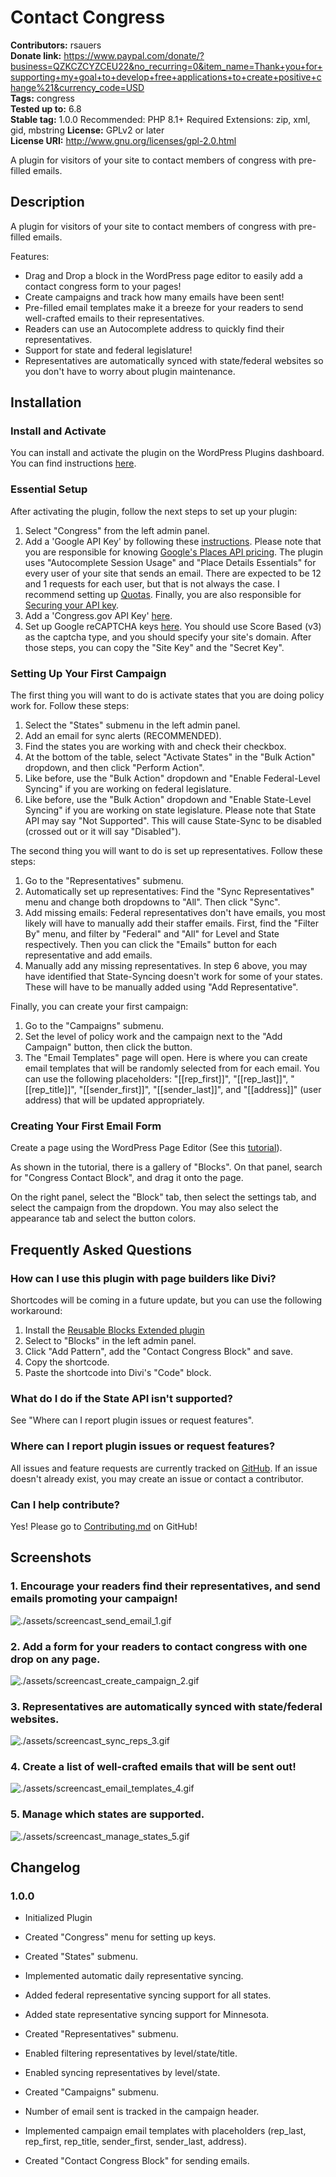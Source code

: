 # Contact Congress

**Contributors:** rsauers \
**Donate link:** https://www.paypal.com/donate/?business=QZKCZCYZCEU22&no_recurring=0&item_name=Thank+you+for+supporting+my+goal+to+develop+free+applications+to+create+positive+change%21&currency_code=USD \
**Tags:** congress \
**Tested up to:** 6.8 \
**Stable tag:** 1.0.0
Recommended: PHP 8.1+
Required Extensions: zip, xml, gid, mbstring
**License:** GPLv2 or later \
**License URI:** http://www.gnu.org/licenses/gpl-2.0.html

A plugin for visitors of your site to contact members of congress with pre-filled emails.

## Description

A plugin for visitors of your site to contact members of congress with pre-filled emails.

Features:
* Drag and Drop a block in the WordPress page editor to easily add a contact congress form to your pages!
* Create campaigns and track how many emails have been sent!
* Pre-filled email templates make it a breeze for your readers to send well-crafted emails to their representatives.
* Readers can use an Autocomplete address to quickly find their representatives.
* Support for state and federal legislature!
* Representatives are automatically synced with state/federal websites so you don't have to worry about plugin maintenance.

## Installation

### Install and Activate

You can install and activate the plugin on the WordPress Plugins dashboard. You can find instructions [here](https://learn.wordpress.org/lesson/choosing-and-installing-a-plugin-copy/).

### Essential Setup

After activating the plugin, follow the next steps to set up your plugin:
1. Select "Congress" from the left admin panel.
1. Add a 'Google API Key' by following these [instructions](https://support.google.com/googleapi/answer/6158862?hl=en).
Please note that you are responsible for knowing [Google's Places API pricing](https://developers.google.com/maps/documentation/places/web-service/usage-and-billing).
The plugin uses "Autocomplete Session Usage" and "Place Details Essentials" for every user of your site that sends an email.
There are expected to be 12 and 1 requests for each user, but that is not always the case.
I recommend setting up [Quotas](https://cloud.google.com/api-keys/docs/quotas).
Finally, you are also responsible for [Securing your API key](https://support.google.com/googleapi/answer/6310037?sjid=12161290377665172779-NC).
1. Add a 'Congress.gov API Key' [here](https://gpo.congress.gov/sign-up/).
1. Set up Google reCAPTCHA keys [here](https://www.google.com/recaptcha/admin/create).
You should use Score Based (v3) as the captcha type, and you should specify your site's domain.
After those steps, you can copy the "Site Key" and the "Secret Key".

### Setting Up Your First Campaign

The first thing you will want to do is activate states that you are doing policy work for. Follow these steps:
1. Select the "States" submenu in the left admin panel.
1. Add an email for sync alerts (RECOMMENDED).
1. Find the states you are working with and check their checkbox.
1. At the bottom of the table, select "Activate States" in the "Bulk Action" dropdown, and then click "Perform Action".
1. Like before, use the "Bulk Action" dropdown and "Enable Federal-Level Syncing" if you are working on federal legislature.
1. Like before, use the "Bulk Action" dropdown and "Enable State-Level Syncing" if you are working on state legislature.
Please note that State API may say "Not Supported". This will cause State-Sync to be disabled (crossed out or it will say "Disabled").

The second thing you will want to do is set up representatives. Follow these steps:
1. Go to the "Representatives" submenu.
1. Automatically set up representatives: Find the "Sync Representatives" menu and change both dropdowns to "All". Then click "Sync".
1. Add missing emails: Federal representatives don't have emails, you most likely will have to manually add their staffer emails.
First, find the "Filter By" menu, and filter by "Federal" and "All" for Level and State respectively.
Then you can click the "Emails" button for each representative and add emails.
1. Manually add any missing representatives.  In step 6 above, you may have identified that State-Syncing doesn't work for some of your states. These will have to be manually added using "Add Representative".

Finally, you can create your first campaign:
1. Go to the "Campaigns" submenu.
1. Set the level of policy work and the campaign next to the "Add Campaign" button, then click the button.
1. The "Email Templates" page will open. Here is where you can create email templates that will be randomly selected from for each email.
You can use the following placeholders: "[[rep_first]]", "[[rep_last]]", "[[rep_title]]", "[[sender_first]]", "[[sender_last]]", and "[[address]]" (user address) that will be updated appropriately.


### Creating Your First Email Form

Create a page using the WordPress Page Editor (See this [tutorial](https://learn.wordpress.org/lesson/creating-posts-and-pages-with-the-wordpress-block-editor/)).

As shown in the tutorial, there is a gallery of "Blocks".
On that panel, search for "Congress Contact Block", and drag it onto the page.

On the right panel, select the "Block" tab, then select the settings tab, and select the campaign from the dropdown.
You may also select the appearance tab and select the button colors.

## Frequently Asked Questions

### How can I use this plugin with page builders like Divi?

Shortcodes will be coming in a future update, but you can use the following workaround:

1. Install the [Reusable Blocks Extended plugin](https://wordpress.org/plugins/reusable-blocks-extended/)
1. Select to "Blocks" in the left admin panel.
1. Click "Add Pattern", add the "Contact Congress Block" and save.
1. Copy the shortcode.
1. Paste the shortcode into Divi's "Code" block.

### What do I do if the State API isn't supported?

See "Where can I report plugin issues or request features".

### Where can I report plugin issues or request features?

All issues and feature requests are currently tracked on [GitHub](https://github.com/r-sauers/contact-congress-plugin/issues).
If an issue doesn't already exist, you may create an issue or contact a contributor.

### Can I help contribute?

Yes! Please go to [Contributing.md](https://github.com/r-sauers/contact-congress-plugin/blob/main/contributing.md) on GitHub!

## Screenshots

### 1. Encourage your readers find their representatives, and send emails promoting your campaign!

![./assets/screencast_send_email_1.gif](https://github.com/r-sauers/contact-congress-plugin/blob/main/assets/screencast_send_email_1.gif)


### 2. Add a form for your readers to contact congress with one drop on any page.

![./assets/screencast_create_campaign_2.gif](https://github.com/r-sauers/contact-congress-plugin/blob/main/assets/screencast_create_campaign_2.gif)


### 3. Representatives are automatically synced with state/federal websites.

![./assets/screencast_sync_reps_3.gif](https://github.com/r-sauers/contact-congress-plugin/blob/main/assets/screencast_sync_reps_3.gif)


### 4. Create a list of well-crafted emails that will be sent out!

![./assets/screencast_email_templates_4.gif](https://github.com/r-sauers/contact-congress-plugin/blob/main/assets/screencast_email_templates_4.gif)


### 5. Manage which states are supported.

![./assets/screencast_manage_states_5.gif](https://github.com/r-sauers/contact-congress-plugin/blob/main/assets/screencast_manage_states_5.gif)


## Changelog

### 1.0.0

* Initialized Plugin
* Created "Congress" menu for setting up keys.

* Created "States" submenu.
* Implemented automatic daily representative syncing.
* Added federal representative syncing support for all states.
* Added state representative syncing support for Minnesota.

* Created "Representatives" submenu.
* Enabled filtering representatives by level/state/title.
* Enabled syncing representatives by level/state.

* Created "Campaigns" submenu.
* Number of email sent is tracked in the campaign header.
* Implemented campaign email templates with placeholders (rep_last, rep_first, rep_title, sender_first, sender_last, address).

* Created "Contact Congress Block" for sending emails.
